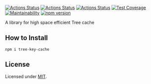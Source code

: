 [![Actions Status](https://github.com/Codibre/nodejs-tree-key-cache/workflows/build/badge.svg)](https://github.com/Codibre/nodejs-tree-key-cache/actions)
[![Actions Status](https://github.com/Codibre/nodejs-tree-key-cache/workflows/test/badge.svg)](https://github.com/Codibre/nodejs-tree-key-cache/actions)
[![Actions Status](https://github.com/Codibre/nodejs-tree-key-cache/workflows/lint/badge.svg)](https://github.com/Codibre/nodejs-tree-key-cache/actions)
[![Test Coverage](https://api.codeclimate.com/v1/badges/65e41e3018643f28168e/test_coverage)](https://codeclimate.com/github/Codibre/tree-key-cache/test_coverage)
[![Maintainability](https://api.codeclimate.com/v1/badges/65e41e3018643f28168e/maintainability)](https://codeclimate.com/github/Codibre/nodejs-tree-key-cache/maintainability)
[![npm version](https://badge.fury.io/js/tree-key-cache.svg)](https://badge.fury.io/js/tree-key-cache)

A library for high space efficient Tree cache


## How to Install

```
npm i tree-key-cache
```

## License

Licensed under [MIT](https://en.wikipedia.org/wiki/MIT_License).
